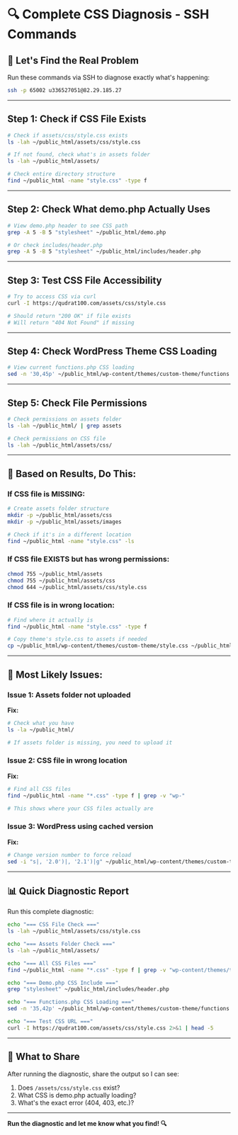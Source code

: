 # 🔍 Complete CSS Diagnosis - SSH Commands

## 🎯 Let's Find the Real Problem

Run these commands via SSH to diagnose exactly what's happening:

```bash
ssh -p 65002 u336527051@82.29.185.27
```

---

## Step 1: Check if CSS File Exists

```bash
# Check if assets/css/style.css exists
ls -lah ~/public_html/assets/css/style.css

# If not found, check what's in assets folder
ls -lah ~/public_html/assets/

# Check entire directory structure
find ~/public_html -name "style.css" -type f
```

---

## Step 2: Check What demo.php Actually Uses

```bash
# View demo.php header to see CSS path
grep -A 5 -B 5 "stylesheet" ~/public_html/demo.php

# Or check includes/header.php
grep -A 5 -B 5 "stylesheet" ~/public_html/includes/header.php
```

---

## Step 3: Test CSS File Accessibility

```bash
# Try to access CSS via curl
curl -I https://qudrat100.com/assets/css/style.css

# Should return "200 OK" if file exists
# Will return "404 Not Found" if missing
```

---

## Step 4: Check WordPress Theme CSS Loading

```bash
# View current functions.php CSS loading
sed -n '30,45p' ~/public_html/wp-content/themes/custom-theme/functions.php
```

---

## Step 5: Check File Permissions

```bash
# Check permissions on assets folder
ls -lah ~/public_html/ | grep assets

# Check permissions on CSS file
ls -lah ~/public_html/assets/css/
```

---

## 🔧 Based on Results, Do This:

### If CSS file is MISSING:
```bash
# Create assets folder structure
mkdir -p ~/public_html/assets/css
mkdir -p ~/public_html/assets/images

# Check if it's in a different location
find ~/public_html -name "style.css" -ls
```

### If CSS file EXISTS but has wrong permissions:
```bash
chmod 755 ~/public_html/assets
chmod 755 ~/public_html/assets/css
chmod 644 ~/public_html/assets/css/style.css
```

### If CSS file is in wrong location:
```bash
# Find where it actually is
find ~/public_html -name "style.css" -type f

# Copy theme's style.css to assets if needed
cp ~/public_html/wp-content/themes/custom-theme/style.css ~/public_html/assets/css/style.css
```

---

## 🎯 Most Likely Issues:

### Issue 1: Assets folder not uploaded
**Fix:**
```bash
# Check what you have
ls -la ~/public_html/

# If assets folder is missing, you need to upload it
```

### Issue 2: CSS file in wrong location
**Fix:**
```bash
# Find all CSS files
find ~/public_html -name "*.css" -type f | grep -v "wp-"

# This shows where your CSS files actually are
```

### Issue 3: WordPress using cached version
**Fix:**
```bash
# Change version number to force reload
sed -i "s|, '2.0')|, '2.1')|g" ~/public_html/wp-content/themes/custom-theme/functions.php
```

---

## 📊 Quick Diagnostic Report

Run this complete diagnostic:
```bash
echo "=== CSS File Check ==="
ls -lah ~/public_html/assets/css/style.css

echo "=== Assets Folder Check ==="
ls -lah ~/public_html/assets/

echo "=== All CSS Files ==="
find ~/public_html -name "*.css" -type f | grep -v "wp-content/themes/twenty" | head -20

echo "=== Demo.php CSS Include ==="
grep "stylesheet" ~/public_html/includes/header.php

echo "=== Functions.php CSS Loading ==="
sed -n '35,42p' ~/public_html/wp-content/themes/custom-theme/functions.php

echo "=== Test CSS URL ==="
curl -I https://qudrat100.com/assets/css/style.css 2>&1 | head -5
```

---

## 📝 What to Share

After running the diagnostic, share the output so I can see:
1. Does `/assets/css/style.css` exist?
2. What CSS is demo.php actually loading?
3. What's the exact error (404, 403, etc.)?

---

**Run the diagnostic and let me know what you find! 🔍**